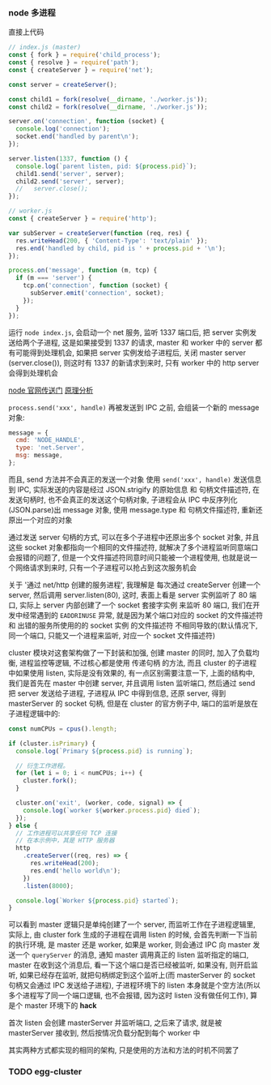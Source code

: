 ### node 多进程

直接上代码

```js
// index.js (master)
const { fork } = require('child_process');
const { resolve } = require('path');
const { createServer } = require('net');

const server = createServer();

const child1 = fork(resolve(__dirname, './worker.js'));
const child2 = fork(resolve(__dirname, './worker.js'));

server.on('connection', function (socket) {
  console.log('connection');
  socket.end('handled by parent\n');
});

server.listen(1337, function () {
  console.log(`parent listen, pid: ${process.pid}`);
  child1.send('server', server);
  child2.send('server', server);
  //   server.close();
});

// worker.js
const { createServer } = require('http');

var subServer = createServer(function (req, res) {
  res.writeHead(200, { 'Content-Type': 'text/plain' });
  res.end('handled by child, pid is ' + process.pid + '\n');
});

process.on('message', function (m, tcp) {
  if (m === 'server') {
    tcp.on('connection', function (socket) {
      subServer.emit('connection', socket);
    });
  }
});
```

运行 `node index.js`, 会启动一个 net 服务, 监听 1337 端口后, 把 server 实例发送给两个子进程, 这是如果接受到 1337 的请求, master 和 worker 中的 server 都有可能得到处理机会, 如果把 server 实例发给子进程后, 关闭 master server (server.close()), 则这时有 1337 的新请求到来时, 只有 worker 中的 http server 会得到处理机会

[node 官网传送门](http://nodejs.cn/api/child_process.html#child_process_subprocess_send_message_sendhandle_options_callback)
[原理分析](https://segmentfault.com/a/1190000014701988)

`process.send('xxx', handle)` 再被发送到 IPC 之前, 会组装一个新的 message 对象:

```js
message = {
  cmd: 'NODE_HANDLE',
  type: 'net.Server',
  msg: message,
};
```

而且, send 方法并不会真正的发送一个对象
使用 `send('xxx', handle)` 发送信息到 IPC, 实际发送的内容是经过 JSON.strigify 的原始信息 和 句柄文件描述符, 在发送句柄时, 也不会真正的发送这个句柄对象, 子进程会从 IPC 中反序列化(JSON.parse)出 message 对象, 使用 message.type 和 句柄文件描述符, 重新还原出一个对应的对象

通过发送 server 句柄的方式, 可以在多个子进程中还原出多个 socket 对象, 并且这些 socket 对象都指向一个相同的文件描述符, 就解决了多个进程监听同意端口会报错的问题了, 但是一个文件描述符同意时间只能被一个进程使用, 也就是说一个网络请求到来时, 只有一个子进程可以抢占到这次服务机会

关于 '通过 net/http 创建的服务进程',
我理解是 每次通过 createServer 创建一个 server, 然后调用 server.listen(80), 这时, 表面上看是 server 实例监听了 80 端口, 实际上 server 内部创建了一个 socket 套接字实例 来监听 80 端口, 我们在开发中经常遇到的 `EADDRINUSE` 异常, 就是因为某个端口对应的 socket 的文件描述符 和 出错的服务所使用的的 socket 实例 的文件描述符 不相同导致的(默认情况下, 同一个端口, 只能又一个进程来监听, 对应一个 socket 文件描述符)

cluster 模块对这套架构做了一下封装和加强, 创建 master 的同时, 加入了负载均衡, 进程监控等逻辑, 不过核心都是使用 传递句柄 的方法, 而且 cluster 的子进程中如果使用 listen, 实际是没有效果的, 有一点区别需要注意一下, 上面的结构中, 我们是首先在 master 中创建 server, 并且调用 listen 监听端口, 然后通过 send 把 server 发送给子进程, 子进程从 IPC 中得到信息, 还原 server, 得到 masterServer 的 socket 句柄, 但是在 cluster 的官方例子中, 端口的监听是放在子进程逻辑中的:

```js
const numCPUs = cpus().length;

if (cluster.isPrimary) {
  console.log(`Primary ${process.pid} is running`);

  // 衍生工作进程。
  for (let i = 0; i < numCPUs; i++) {
    cluster.fork();
  }

  cluster.on('exit', (worker, code, signal) => {
    console.log(`worker ${worker.process.pid} died`);
  });
} else {
  // 工作进程可以共享任何 TCP 连接
  // 在本示例中，其是 HTTP 服务器
  http
    .createServer((req, res) => {
      res.writeHead(200);
      res.end('hello world\n');
    })
    .listen(8000);

  console.log(`Worker ${process.pid} started`);
}
```

可以看到 master 逻辑只是单纯创建了一个 server, 而监听工作在子进程逻辑里, 实际上, 由 cluster fork 生成的子进程在调用 listen 的时候, 会首先判断一下当前的执行环境, 是 master 还是 worker, 如果是 worker, 则会通过 IPC 向 master 发送一个 `queryServer` 的消息, 通知 master 调用真正的 listen 监听指定的端口, master 在收到这个消息后, 看一下这个端口是否已经被监听, 如果没有, 则开启监听, 如果已经存在监听, 就把句柄绑定到这个监听上(而 masterServer 的 socket 句柄又会通过 IPC 发送给子进程), 子进程环境下的 listen 本身就是个空方法(所以多个进程写了同一个端口逻辑, 也不会报错, 因为这时 listen 没有做任何工作), 算是个 master 环境下的 **hack**

首次 listen 会创建 masterServer 并监听端口, 之后来了请求, 就是被 masterServer 接收到, 然后按情况负载分配到每个 worker 中

其实两种方式都实现的相同的架构, 只是使用的方法和方法的时机不同罢了

### TODO egg-cluster
